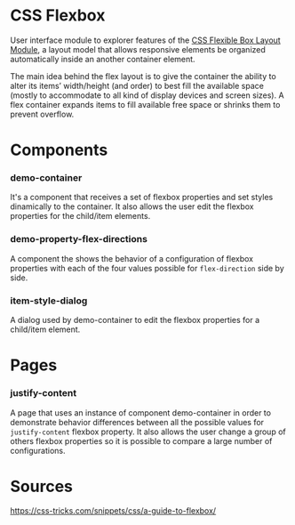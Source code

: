 CSS Flexbox
===

User interface module to explorer features of the [CSS Flexible Box Layout Module](https://www.w3.org/TR/css-flexbox/), a layout model that allows responsive elements be organized automatically inside an another container element.

The main idea behind the flex layout is to give the container the ability to alter its items’ width/height (and order) to best fill the available space (mostly to accommodate to all kind of display devices and screen sizes). A flex container expands items to fill available free space or shrinks them to prevent overflow.



# Components


### demo-container

It's a component that receives a set of flexbox properties and set styles dinamically to the container. It also allows the user edit the flexbox properties
for the child/item elements.

### demo-property-flex-directions

A component the shows the behavior of a configuration of flexbox properties with each of the four values possible for `flex-direction` side by side.


### item-style-dialog

A dialog used by demo-container to edit the flexbox properties for a child/item element.

# Pages

### justify-content

A page that uses an instance of component demo-container in order to demonstrate behavior differences between all the possible values for `justify-content` flexbox property. It also allows the user change a group of others flexbox properties so it is possible to compare a large number of configurations.



# Sources

https://css-tricks.com/snippets/css/a-guide-to-flexbox/
